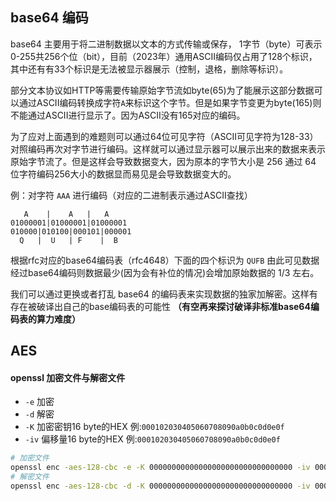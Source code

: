 
## base64 编码
base64 主要用于将二进制数据以文本的方式传输或保存，
1字节（byte）可表示0-255共256个位（bit），目前（2023年）通用ASCII编码仅占用了128个标识，其中还有有33个标识是无法被显示器展示（控制，退格，删除等标识）。

部分文本协议如HTTP等需要传输原始字节流如byte(65)为了能展示这部分数据可以通过ASCII编码转换成字符`A`来标识这个字节。但是如果字节变更为byte(165)则不能通过ASCII进行显示了。因为ASCII没有165对应的编码。

为了应对上面遇到的难题则可以通过64位可见字符（ASCII可见字符为128-33）对照编码再次对字节进行编码。这样就可以通过显示器可以展示出来的数据来表示原始字节流了。但是这样会导致数据变大，因为原本的字节大小是 256 通过 64 位字符编码256大小的数据显而易见是会导致数据变大的。

例：对字符 `AAA` 进行编码（对应的二进制表示通过ASCII查找）
```
   A    |    A   |   A
01000001|01000001|01000001
010000|010100|000101|000001
  Q   |  U   | F    |  B
```
根据rfc对应的base64编码表（rfc4648）下面的四个标识为 `QUFB` 由此可见数据经过base64编码则数据最少(因为会有补位的情况)会增加原始数据的 1/3 左右。

我们可以通过更换或者打乱 base64 的编码表来实现数据的独家加解密。这样有存在被破译出自己的base编码表的可能性 **（有空再来探讨破译非标准base64编码表的算力难度）**


## AES

#### openssl 加密文件与解密文件
- `-e` 加密
- `-d` 解密
- `-K` 加密密钥16 byte的HEX 例:`000102030405060708090a0b0c0d0e0f`
- `-iv` 偏移量16 byte的HEX 例:`000102030405060708090a0b0c0d0e0f`

```bash
# 加密文件
openssl enc -aes-128-cbc -e -K 00000000000000000000000000000000 -iv 00000000000000000000000000000000 -in infile -out outfile
# 解密文件
openssl enc -aes-128-cbc -d -K 00000000000000000000000000000000 -iv 00000000000000000000000000000000 -in infile -out outfile
```
